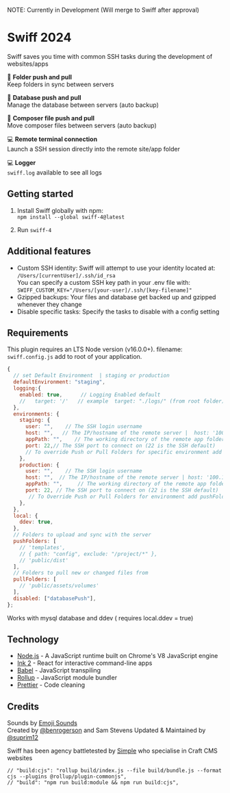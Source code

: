 NOTE: Currently in Development (Will merge to Swiff after approval)

# Swiff 2024
Swiff saves you time with common SSH tasks during the development of websites/apps

🚀 **Folder push and pull**<br>
Keep folders in sync between servers

💫 **Database push and pull**<br>
Manage the database between servers (auto backup)

🎩 **Composer file push and pull**<br>
Move composer files between servers (auto backup)

💻 **Remote terminal connection**<br>
Launch a SSH session directly into the remote site/app folder

💻 **Logger**<br>
```swiff.log``` available to see all logs 

## Getting started

1. Install Swiff globally with npm:<br>
`npm install --global swiff-4@latest`

2. Run
`swiff-4`

## Additional features

- Custom SSH identity: Swiff will attempt to use your identity located at: `/Users/[currentUser]/.ssh/id_rsa`<br>
You can specify a custom SSH key path in your .env file with:<br>
`SWIFF_CUSTOM_KEY="/Users/[your-user]/.ssh/[key-filename]"`
- Gzipped backups: Your files and database get backed up and gzipped whenever they change
- Disable specific tasks: Specify the tasks to disable with a config setting

## Requirements
This plugin requires an LTS Node version (v16.0.0+).
filename: ```swiff.config.js``` add to root of your application.
```js
{
  // set Default Environment  | staging or production
  defaultEnvironment: "staging",
  logging:{
    enabled: true,      // Logging Enabled default
    //   target: '/'   // example  target: "./logs/" (from root folder)
  },
  environments: {
    staging: {
      user: "",    // The SSH login username
      host: "",   // The IP/hostname of the remote server |  host: '100.100.100.100',
      appPath: "",    // The working directory of the remote app folder |  appPath: '/srv/users/[user]/apps/[app]',
      port: 22,// The SSH port to connect on (22 is the SSH default)
      // To override Push or Pull Folders for specific environment add pushFolders | pullFolders
    },
    production: {
      user: "",    // The SSH login username
      host: "",  // The IP/hostname of the remote server | host: '100.100.100.100',
      appPath: "",     // The working directory of the remote app folder | appPath: '/srv/users/[user]/apps/[app]',
      port: 22, // The SSH port to connect on (22 is the SSH default)
       // To Override Push or Pull Folders for environment add pushFolders | pullFolders
    },
  },
  local: {
    ddev: true,
  },
  // Folders to upload and sync with the server
  pushFolders: [
    // 'templates',
    // { path: "config", exclude: "/project/*" },
    // 'public/dist'
  ],
  // Folders to pull new or changed files from
  pullFolders: [
    // 'public/assets/volumes'
  ],
  disabled: ["databasePush"],
};
```
Works with mysql database and ddev ( requires local.ddev = true)


## Technology

- [Node.js](https://nodejs.org/en/) - A JavaScript runtime built on Chrome's V8 JavaScript engine
- [Ink 2](https://github.com/vadimdemedes/ink) - React for interactive command-line apps
- [Babel](https://babeljs.io/) - JavaScript transpiling
- [Rollup](https://rollupjs.org/) - JavaScript module bundler
- [Prettier](https://github.com/prettier/prettier) - Code cleaning

## Credits

Sounds by [Emoji Sounds](https://icons8.com/sounds)<br>
Created by [@benrogerson](https://twitter.com/benrogerson) and Sam Stevens
Updated & Maintained by [@suprim12](https://suprimgolay.com.np/) 

Swiff has been agency battletested by [Simple](https://simple.com.au) who specialise in Craft CMS websites


    // "build:cjs": "rollup build/index.js --file build/bundle.js --format cjs --plugins @rollup/plugin-commonjs",
    // "build": "npm run build:module && npm run build:cjs",